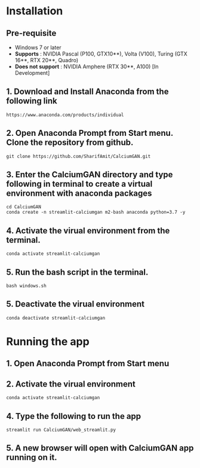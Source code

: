 # Installation 

## Pre-requisite
- Windows 7 or later
- **Supports** : NVIDIA Pascal (P100, GTX10**), Volta (V100), Turing (GTX 16**, RTX 20**, Quadro)
- **Does not support** : NVIDIA Amphere (RTX 30**, A100) [In Development]

## 1. Download and Install Anaconda from the following link

```
https://www.anaconda.com/products/individual
```

## 2. Open Anaconda Prompt from Start menu. Clone the repository from github. 
```
git clone https://github.com/SharifAmit/CalciumGAN.git
```

## 3. Enter the CalciumGAN directory and type following in terminal to create a virtual environment with anaconda packages
```
cd CalciumGAN
conda create -n streamlit-calciumgan m2-bash anaconda python=3.7 -y
```
## 4. Activate the virual environment from the terminal.
```
conda activate streamlit-calciumgan
```
## 5. Run the bash script in the terminal.
```
bash windows.sh
```
## 5. Deactivate the virual environment
```
conda deactivate streamlit-calciumgan
```

# Running the app

## 1. Open Anaconda Prompt from Start menu 

## 2. Activate the virual environment
```
conda activate streamlit-calciumgan
```
## 4. Type the following to run the app
```
streamlit run CalciumGAN/web_streamlit.py
```
## 5. A new browser will open with CalciumGAN app running on it. 

